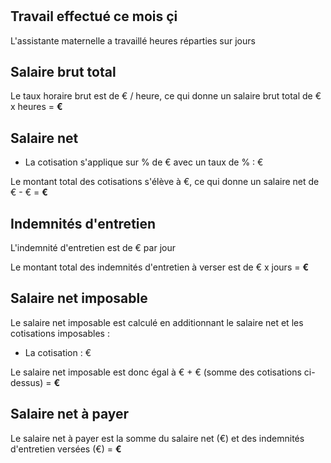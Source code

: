 # <F search="${rootSubject}, a pour nom, ?_" />

## Travail effectué ce mois çi

L'assistante maternelle a travaillé <F search="${rootSubject}, a pour nombre d'heures travaillées, ?_" editable=true ></F> heures
réparties sur <F search="${rootSubject}, a pour nombre de jours travaillés, ?_" editable=true></F> jours

## Salaire brut total

Le taux horaire brut est de <F search="${rootSubject}, a pour taux horaire brut, ?_" editable=true></F>€ / heure, ce qui donne un salaire brut total de <F search="${rootSubject}, a pour taux horaire brut, ?_"></F>€ x <F search="${rootSubject}, a pour nombre d'heures travaillées, ?_"></F> heures = **<F search="${rootSubject}, a pour salaire brut (formatté), ?_"></F>€**

## Salaire net

<MF s="une paie" p="est sujette à"  >

- La cotisation **<F search="${o}, a pour nom, ?_"></F>** s'applique sur <F search="${rootSubject}, couvre l'année, ?annee. ${o}, a pour base, ?base. ?base, ?annee, ?_"></F>% de <F search="${rootSubject}, a pour salaire brut (formatté), ?_"></F>€ avec un taux de <F search="${rootSubject}, couvre l'année, ?annee. ${o}, a pour taux, ?taux. ?taux, ?annee, ?_"></F>% : <F search="${rootSubject}, ${o} (formatté), ?_"></F>€

</MF>

Le montant total des cotisations s'élève à <F search="${rootSubject}, est sujette à un total de cotisation de (formatté), ?_"></F>€, ce qui donne un salaire net de <F search="${rootSubject}, a pour salaire brut, ?_"></F>€ - <F search="${rootSubject}, est sujette à un total de cotisation de (formatté), ?_"></F>€ = **<F search="${rootSubject}, a pour salaire net (formatté), ?_"></F>€**

## Indemnités d'entretien

L'indemnité d'entretien est de <F search="${rootSubject}, a pour indemnité journalière d'entretien, ?_" editable=true ></F>€ par jour

Le montant total des indemnités d'entretien à verser est de <F search="${rootSubject}, a pour indemnité journalière d'entretien, ?_"></F>€ x <F search="${rootSubject}, a pour nombre de jours travaillés, ?_"></F> jours = **<F search="${rootSubject}, a pour montant total d'indemnité d'entretien (formatté), ?_"></F>€**

## Salaire net imposable

Le salaire net imposable est calculé en additionnant le salaire net et les cotisations imposables :

<MF s="une paie" p="est imposable sur" >

- La cotisation **<F search="${o}, a pour nom, ?_"></F>** : <F search="${rootSubject}, ${o} (formatté), ?_"></F>€

</MF>

Le salaire net imposable est donc égal à <F search="${rootSubject}, a pour salaire net (formatté), ?_"></F>€ + <F search="${rootSubject}, a pour montant total des cotisations imposables (formatté), ?_"></F>€ (somme des cotisations ci-dessus) = **<F search="${rootSubject}, a pour salaire net imposable (formatté), ?_"></F>€**

## Salaire net à payer

Le salaire net à payer est la somme du salaire net (<F search="${rootSubject}, a pour salaire net (formatté), ?_"></F>€) et des indemnités d'entretien versées (<F search="${rootSubject}, a pour montant total d'indemnité d'entretien (formatté), ?_"></F>€) = **<F search="${rootSubject}, a pour salaire net à payer (formatté), ?_"></F>€**
